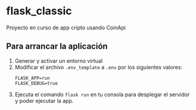 # flask_classic

Proyecto en curso de app cripto usando CoinApi

## Para arrancar la aplicación

1. Generar y activar un entorno virtual
2. Modificar el archivo `.env_template` a `.env` por los siguientes valores:
   ````
   FLASK_APP=run
   FLASK_DEBUG=true
   ````
3. Ejecuta el comando `flask run` en tu consola para desplegar el servidor y poder ejecutar la app.